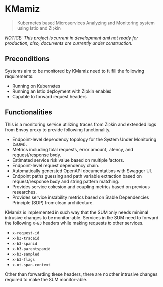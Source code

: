 # KMamiz

> Kubernetes based Microservices Analyzing and Monitoring system using Istio and Zipkin

_NOTICE: This project is current in development and not ready for production, also, documents are currently under construction._

## Preconditions

Systems aim to be monitored by KMamiz need to fulfill the following requirements:

- Running on Kubernetes
- Running an Istio deployment with Zipkin enabled
- Capable to forward request headers

## Functionalities

This is a monitoring service utilizing traces from Zipkin and extended logs from Envoy proxy to provide following functionality.

- Endpoint-level dependency topology for the System Under Monitoring (SUM).
- Metrics including total requests, error amount, latency, and request/response body.
- Estimated service risk value based on multiple factors.
- Endpoint-level request dependency chain.
- Automatically generated OpenAPI documentations with Swagger UI.
- Endpoint paths guessing and path variable extraction based on request/response body and string pattern matching.
- Provides service cohesion and coupling metrics based on previous researches.
- Provides service instability metrics based on Stable Dependencies Principle (SDP) from clean architecture.

KMamiz is implemented in such way that the SUM only needs minimal intrusive changes to be monitor-able. Services in the SUM need to forward the following `X-B3` headers while making requests to other services.

- `x-request-id`
- `x-b3-traceid`
- `x-b3-spanid`
- `x-b3-parentspanid`
- `x-b3-sampled`
- `x-b3-flags`
- `x-ot-span-context`

Other than forwarding these headers, there are no other intrusive changes required to make the SUM monitor-able.
